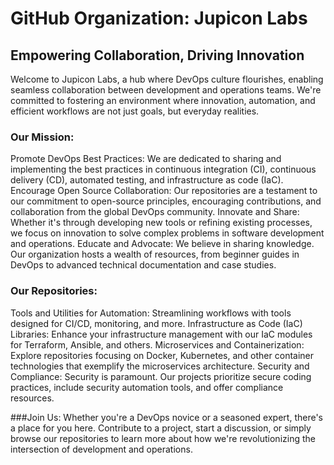 # GitHub Organization: Jupicon Labs
## Empowering Collaboration, Driving Innovation

Welcome to Jupicon Labs, a hub where DevOps culture flourishes, enabling seamless collaboration between development and operations teams. We're committed to fostering an environment where innovation, automation, and efficient workflows are not just goals, but everyday realities.

### Our Mission:

Promote DevOps Best Practices: We are dedicated to sharing and implementing the best practices in continuous integration (CI), continuous delivery (CD), automated testing, and infrastructure as code (IaC).
Encourage Open Source Collaboration: Our repositories are a testament to our commitment to open-source principles, encouraging contributions, and collaboration from the global DevOps community.
Innovate and Share: Whether it's through developing new tools or refining existing processes, we focus on innovation to solve complex problems in software development and operations.
Educate and Advocate: We believe in sharing knowledge. Our organization hosts a wealth of resources, from beginner guides in DevOps to advanced technical documentation and case studies.

### Our Repositories:

Tools and Utilities for Automation: Streamlining workflows with tools designed for CI/CD, monitoring, and more.
Infrastructure as Code (IaC) Libraries: Enhance your infrastructure management with our IaC modules for Terraform, Ansible, and others.
Microservices and Containerization: Explore repositories focusing on Docker, Kubernetes, and other container technologies that exemplify the microservices architecture.
Security and Compliance: Security is paramount. Our projects prioritize secure coding practices, include security automation tools, and offer compliance resources.

###Join Us:
Whether you're a DevOps novice or a seasoned expert, there's a place for you here. Contribute to a project, start a discussion, or simply browse our repositories to learn more about how we're revolutionizing the intersection of development and operations.
